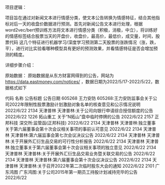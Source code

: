 项目逻辑：

项目旨在通过对新闻文本进行情感分类，使文本公告转换为情感特征，结合其他指标对后一天的收盘价数据进行预测。首先对新闻公告文本进行处理，根据word2vec/bert预训练方法将文本进行情感分类（积极，消极，中立），将训练好的情感标签结合股票当天的开盘价，收盘价，最高价，最低价，成交量，时间，股票代码
这几个特征进行机器学习/深度学习预测第二天股票的涨跌情况（涨，跌，平），进行对比实验看哪种模型具有更好的预测效果，并看情感特征是否会增加预测的精度。

详细步骤介绍：

原始数据：
原始数据是从东方财富网得到的公告，网站为 https://data.eastmoney.com/notices/ ，数据日期为2022/5/17-2022/5/22，数据格式如下

代码	名称	公告标题	公告日期
605268	王力安防	605268:王力安防监事会关于公司2022年限制性股票激励计划激励对象名单的核查意见和公示情况说明	2022/6/22
2134	天津普林	天津普林:关于公司向银行申请综合授信额度的公告	2022/6/22
1226	拓山重工	关于“N拓山”盘中临时停牌的公告	2022/6/22
2157	正邦科技	深交所:监管函(正邦科技)	2022/6/22
2134	天津普林	天津普林:独立董事关于第六届董事会第十次会议相关事项的事前认可意见	2022/6/22
2134	天津普林	天津普林:第六届监事会第七次会议决议公告	2022/6/22
2134	天津普林	天津普林:关于开展外汇衍生品交易的可行性分析报告	2022/6/22
2134	天津普林	天津普林:独立董事关于第六届董事会第十次会议相关事项的独立意见	2022/6/22
2134	天津普林	天津普林:关于开展外汇衍生品交易业务暨关联交易的公告	2022/6/22
2134	天津普林	天津普林:第六届董事会第十次会议决议公告	2022/6/22
2134	天津普林	天津普林:关于召开2022年第二次临时股东大会的通知	2022/6/22
2101	广东鸿图	广东鸿图:关于公司2015年第一期员工持股计划减持完毕的公告	2022/6/22



